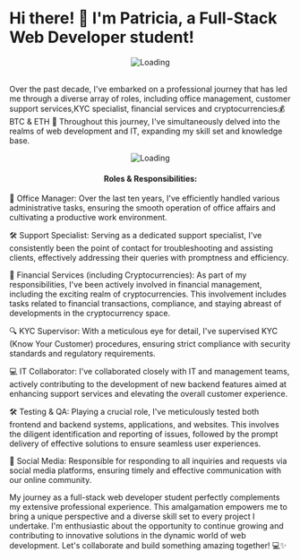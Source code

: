 # Hi there! 👋 I'm Patricia, a Full-Stack Web Developer student!

<center>
<img src="https://media.giphy.com/media/5Wkzt2GH20PwgxV3SC/giphy.gif?cid=ecf05e478h8wakqmf1f4czrjx1ezzdu9tys1742xdvmmc4v9&ep=v1_gifs_search&rid=giphy.gif&ct=g" alt="Loading"> 
</center><br>

Over the past decade, I've embarked on a professional journey that has led me through a diverse array of roles, including office management, customer support services,KYC specialist, financial services and cryptocurrencies💰 BTC & ETH 💎 Throughout this journey, I've simultaneously delved into the realms of web development and IT, expanding my skill set and knowledge base.

<center>
<img src="https://media.giphy.com/media/uhhEKTfedQowM/giphy.gif?cid=ecf05e47200h93r2l118bnibsolpj2bev5meo3mlmm853kc4&ep=v1_gifs_search&rid=giphy.gif&ct=g" alt="Loading">
</center>

**<center>**<h4>Roles & Responsibilities: </h4></center>

📁 Office Manager: Over the last ten years, I've efficiently handled various administrative tasks, ensuring the smooth operation of office affairs and cultivating a productive work environment.

🛠️ Support Specialist: Serving as a dedicated support specialist, I've consistently been the point of contact for troubleshooting and assisting clients, effectively addressing their queries with promptness and efficiency.

💼 Financial Services (including Cryptocurrencies): As part of my responsibilities, I've been actively involved in financial management, including the exciting realm of cryptocurrencies. This involvement includes tasks related to financial transactions, compliance, and staying abreast of developments in the cryptocurrency space.

🔍 KYC Supervisor: With a meticulous eye for detail, I've supervised KYC (Know Your Customer) procedures, ensuring strict compliance with security standards and regulatory requirements.

💻 IT Collaborator: I've collaborated closely with IT and management teams, actively contributing to the development of new backend features aimed at enhancing support services and elevating the overall customer experience.

🛠️ Testing & QA: Playing a crucial role, I've meticulously tested both frontend and backend systems, applications, and websites. This involves the diligent identification and reporting of issues, followed by the prompt delivery of effective solutions to ensure seamless user experiences.

📱 Social Media: Responsible for responding to all inquiries and requests via social media platforms, ensuring timely and effective communication with our online community.

My journey as a full-stack web developer student perfectly complements my extensive professional experience. This amalgamation empowers me to bring a unique perspective and a diverse skill set to every project I undertake. I'm enthusiastic about the opportunity to continue growing and contributing to innovative solutions in the dynamic world of web development. Let's collaborate and build something amazing together! 💻✨
